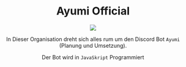 <div align="center">
  <h1>Ayumi Official</h1>
  <img src="https://imgur.com/7PK2uRU.png">
  
  In Dieser Organisation dreht sich alles rum um den Discord Bot `Ayumi` (Planung und Umsetzung).
  
  Der Bot wird in `JavaSkript` Programmiert
</div>
